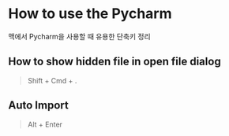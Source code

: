 # How to use the Pycharm

맥에서 Pycharm을 사용할 때 유용한 단축키 정리 

## How to show hidden file in open file dialog

>Shift + Cmd + .

## Auto Import

>Alt + Enter





